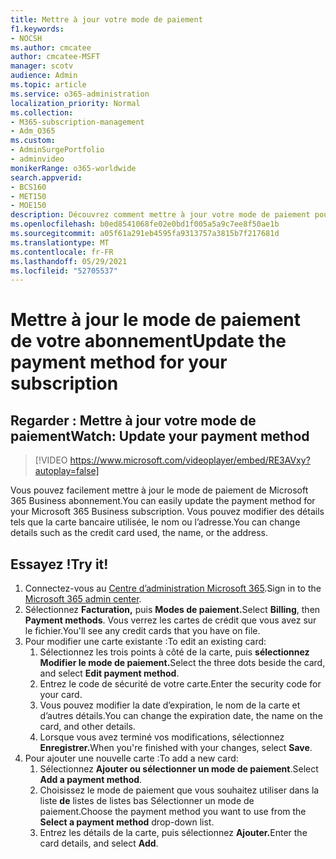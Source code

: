 ```yaml
---
title: Mettre à jour votre mode de paiement
f1.keywords:
- NOCSH
ms.author: cmcatee
author: cmcatee-MSFT
manager: scotv
audience: Admin
ms.topic: article
ms.service: o365-administration
localization_priority: Normal
ms.collection:
- M365-subscription-management
- Adm_O365
ms.custom:
- AdminSurgePortfolio
- adminvideo
monikerRange: o365-worldwide
search.appverid:
- BCS160
- MET150
- MOE150
description: Découvrez comment mettre à jour votre mode de paiement pour Microsoft 365 entreprise.
ms.openlocfilehash: b0ed8541068fe02e0bd1f005a5a9c7ee8f50ae1b
ms.sourcegitcommit: a05f61a291eb4595fa9313757a3815b7f217681d
ms.translationtype: MT
ms.contentlocale: fr-FR
ms.lasthandoff: 05/29/2021
ms.locfileid: "52705537"
---
```

# <a name="update-the-payment-method-for-your-subscription"></a><span data-ttu-id="c49f2-103">Mettre à jour le mode de paiement de votre abonnement</span><span class="sxs-lookup"><span data-stu-id="c49f2-103">Update the payment method for your subscription</span></span>

## <a name="watch-update-your-payment-method"></a><span data-ttu-id="c49f2-104">Regarder : Mettre à jour votre mode de paiement</span><span class="sxs-lookup"><span data-stu-id="c49f2-104">Watch: Update your payment method</span></span>

> [!VIDEO https://www.microsoft.com/videoplayer/embed/RE3AVxy?autoplay=false]

<span data-ttu-id="c49f2-105">Vous pouvez facilement mettre à jour le mode de paiement de Microsoft 365 Business abonnement.</span><span class="sxs-lookup"><span data-stu-id="c49f2-105">You can easily update the payment method for your Microsoft 365 Business subscription.</span></span> <span data-ttu-id="c49f2-106">Vous pouvez modifier des détails tels que la carte bancaire utilisée, le nom ou l’adresse.</span><span class="sxs-lookup"><span data-stu-id="c49f2-106">You can change details such as the credit card used, the name, or the address.</span></span>

## <a name="try-it"></a><span data-ttu-id="c49f2-107">Essayez !</span><span class="sxs-lookup"><span data-stu-id="c49f2-107">Try it!</span></span>

1. <span data-ttu-id="c49f2-108">Connectez-vous au [Centre d’administration Microsoft 365](https://admin.microsoft.com).</span><span class="sxs-lookup"><span data-stu-id="c49f2-108">Sign in to the [Microsoft 365 admin center](https://admin.microsoft.com).</span></span>
1. <span data-ttu-id="c49f2-109">Sélectionnez **Facturation,** puis **Modes de paiement.**</span><span class="sxs-lookup"><span data-stu-id="c49f2-109">Select **Billing**, then **Payment methods**.</span></span> <span data-ttu-id="c49f2-110">Vous verrez les cartes de crédit que vous avez sur le fichier.</span><span class="sxs-lookup"><span data-stu-id="c49f2-110">You'll see any credit cards that you have on file.</span></span>
1. <span data-ttu-id="c49f2-111">Pour modifier une carte existante :</span><span class="sxs-lookup"><span data-stu-id="c49f2-111">To edit an existing card:</span></span>
    1. <span data-ttu-id="c49f2-112">Sélectionnez les trois points à côté de la carte, puis **sélectionnez Modifier le mode de paiement.**</span><span class="sxs-lookup"><span data-stu-id="c49f2-112">Select the three dots beside the card, and select **Edit payment method**.</span></span>
    1. <span data-ttu-id="c49f2-113">Entrez le code de sécurité de votre carte.</span><span class="sxs-lookup"><span data-stu-id="c49f2-113">Enter the security code for your card.</span></span>
    1. <span data-ttu-id="c49f2-114">Vous pouvez modifier la date d’expiration, le nom de la carte et d’autres détails.</span><span class="sxs-lookup"><span data-stu-id="c49f2-114">You can change the expiration date, the name on the card, and other details.</span></span>
    1. <span data-ttu-id="c49f2-115">Lorsque vous avez terminé vos modifications, sélectionnez **Enregistrer.**</span><span class="sxs-lookup"><span data-stu-id="c49f2-115">When you're finished with your changes, select **Save**.</span></span>
1. <span data-ttu-id="c49f2-116">Pour ajouter une nouvelle carte :</span><span class="sxs-lookup"><span data-stu-id="c49f2-116">To add a new card:</span></span>
    1. <span data-ttu-id="c49f2-117">Sélectionnez **Ajouter ou sélectionner un mode de paiement**.</span><span class="sxs-lookup"><span data-stu-id="c49f2-117">Select **Add a payment method**.</span></span>
    1. <span data-ttu-id="c49f2-118">Choisissez le mode de paiement que vous souhaitez utiliser dans la liste **de** listes de listes bas Sélectionner un mode de paiement.</span><span class="sxs-lookup"><span data-stu-id="c49f2-118">Choose the payment method you want to use from the **Select a payment method** drop-down list.</span></span>
    1. <span data-ttu-id="c49f2-119">Entrez les détails de la carte, puis sélectionnez **Ajouter.**</span><span class="sxs-lookup"><span data-stu-id="c49f2-119">Enter the card details, and select **Add**.</span></span>
